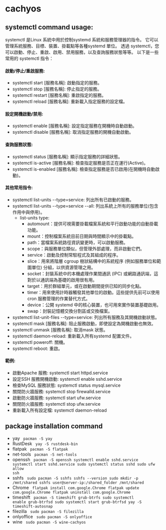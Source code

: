 # cachyos
## systemctl command usage:
systemctl 是Linux 系統中用於控制systemd 系統和服務管理器的指令。 它可以管理系統服務、目標、裝置、掛載點等各種systemd 單位。 透過 systemctl，您可以啟動、停止、重啟、啟用、禁用服務，以及查詢服務狀態等等。
以下是一些常用的 systemctl 指令：
#### 啟動/停止/重啟服務:
+ systemctl start [服務名稱]: 啟動指定的服務。
+ systemctl stop [服務名稱]: 停止指定的服務。
+ systemctl restart [服務名稱]: 重啟指定的服務。
+ systemctl reload [服務名稱]: 重新載入指定服務的設定檔。

#### 設定開機啟動/禁用:
+ systemctl enable [服務名稱]: 設定指定服務在開機時自動啟動。
+ systemctl disable [服務名稱]: 取消指定服務的開機自動啟動。
#### 查詢服務狀態:
+ systemctl status [服務名稱]: 顯示指定服務的詳細狀態。
+ systemctl is-active [服務名稱]: 檢查指定服務是否正在運行(Active)。
+ systemctl is-enabled [服務名稱]: 檢查指定服務是否已啟用(在開機時自動啟動)。
#### 其他常用指令:
+ systemctl list-units --type=service: 列出所有已啟動的服務。
+ systemctl list-units --type=service --all: 列出系統上所有的服務單位(包含作用中與停用)。
  - list-units type:
     - automount：提供可視需要掛載檔案系統和平行啟動功能的自動掛載功能。
     - mount：控制檔案系統目前日期與時間顯示中的掛載點。
     - path：當檔案系統路徑資訊變更時，可以啟動服務。
     - scope：與服務單位類似，但管理外部處理，而非啟動它們。
     - service：啟動及控制常駐程式及其組成的程序。
     - slice：用來將階層 cgroup 樹狀結構中的系統程序 (例如服務單位和範圍單位) 分組，以供資源管理之用。
     - socket：封裝系統中的本機處理作業間通訊 (IPC) 或網路通訊端，這對於以通訊端為基礎的啟用很有用。
     - target：用於群組單元，或在啟動期間提供已知的同步化點。
     - timer：用來使用計時器觸發其他單位的啟動。這些提供先前可以使用 cron 服務管理的作業替代方式。
     - device：公開 systemd 中的核心裝置，也可用來實作裝置基礎啟用。
     - swap：封裝記憶體交換分割區或交換檔案。
+ systemctl list-unit-files --type=service: 列出所有服務及其開機啟動狀態。
+ systemctl mask [服務名稱]: 阻止服務啟動，即使設定為開機啟動也無效。
+ systemctl unmask [服務名稱]: 取消mask 狀態。
+ systemctl daemon-reload: 重新載入所有systemd 配置文件。
+ systemctl poweroff: 關機。
+ systemctl reboot: 重啟。 
#### 範例:
+ 啟動Apache 服務: systemctl start httpd.service
+ 設定SSH 服務開機啟動: systemctl enable sshd.service
+ 檢查MySQL 服務狀態: systemctl status mysql.service
+ 關閉防火牆服務: systemctl stop firewalld.service
+ 啟動防火牆服務: systemctl start ufw.service
+ 關閉防火牆服務: systemctl stop  ufw.service
+ 重新載入所有設定檔: systemctl daemon-reload

## package installation command
+ yay
  <code>
  pacman -S yay
  </code>
+ RustDesk
  <code>
  yay -S rustdesk-bin
  </code>
+ flatpak
  <code>
  pacman -S flatpak
  </code>
+ net-tools
  <code>
  pacman -S net-tools</code>
+ openssh
  <code>
  pacman -S openssh
  systemctl enable sshd.service
  systemctl start  sshd.service
  sudo systemctl status sshd
  sudo ufw allow ssh
  </code>
+ sshfs
  <code>
  sudo pacman -S sshfs
  sshfs --version
  sudo mkdir -p /mnt/shared
  sshfs user@server-ip:/shared_folder /mnt/shared
  </code>
+ Chrome
  <code>
  flatpak install com.google.Chrome
  flatpak update  com.google.Chrome
  flatpak uninstall com.google.Chrome
  </code>
+ timeshift
  <code>
  pacman -S timeshift grub-btrfs
  sudo systemctl enable grub-btrfsd
  sudo systemctl start grub-btrfsd
  yay -S timeshift-autosnap
  </code>
+ filezilla
  <code>
  sudo pacman -S filezilla
  </code>
+ onlyoffice
  <code>
  sudo pacman -S onlyoffice
  </code>
+ wine
  <code>
  sudo pacman -S wine-cachyos
  </code>
